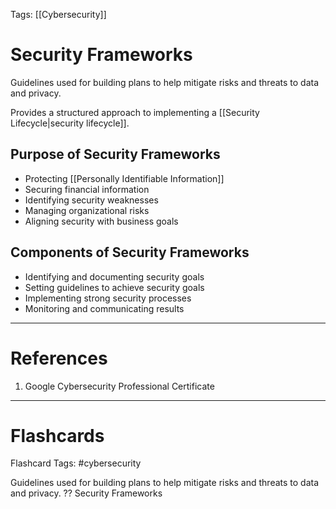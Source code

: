 Tags: [[Cybersecurity]]
# Security Frameworks

Guidelines used for building plans to help mitigate risks and threats to data and privacy.

Provides a structured approach to implementing a [[Security Lifecycle|security lifecycle]].

## Purpose of Security Frameworks
- Protecting [[Personally Identifiable Information]]
- Securing financial information
- Identifying security weaknesses
- Managing organizational risks
- Aligning security with business goals

## Components of Security Frameworks

- Identifying and documenting security goals
- Setting guidelines to achieve security goals
- Implementing strong security processes
- Monitoring and communicating results

---
# References

1. Google Cybersecurity Professional Certificate

---
# Flashcards

Flashcard Tags: #cybersecurity

Guidelines used for building plans to help mitigate risks and threats to data and privacy.
??
Security Frameworks
<!--SR:!2024-04-29,4,270!2024-04-28,3,250-->